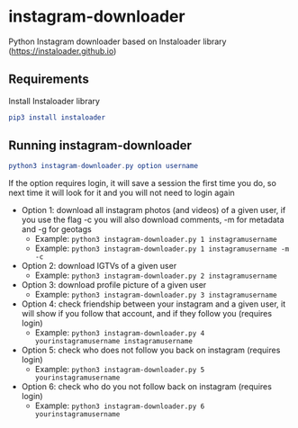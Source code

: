 # instagram-downloader
Python Instagram downloader based on Instaloader library (https://instaloader.github.io)

## Requirements
Install Instaloader library
```elm
pip3 install instaloader
```

## Running instagram-downloader
```elm
python3 instagram-downloader.py option username
```
If the option requires login, it will save a session the first time you do, so next time it will look for it and you will not need to login again
* Option 1: download all instagram photos (and videos) of a given user, if you use the flag -c you will also download comments, -m for metadata and -g for geotags
    * Example: ```python3 instagram-downloader.py 1 instagramusername```
    * Example: ```python3 instagram-downloader.py 1 instagramusername -m -c```
* Option 2: download IGTVs of a given user
    * Example: ```python3 instagram-downloader.py 2 instagramusername```
* Option 3: download profile picture of a given user
    * Example: ```python3 instagram-downloader.py 3 instagramusername```
* Option 4: check friendship between your instagram and a given user, it will show if you follow that account, and if they follow you (requires login)
    * Example: ```python3 instagram-downloader.py 4 yourinstagramusername instagramusername```
* Option 5: check who does not follow you back on instagram (requires login)
    * Example: ```python3 instagram-downloader.py 5 yourinstagramusername```
* Option 6: check who do you not follow back on instagram (requires login)
    * Example: ```python3 instagram-downloader.py 6 yourinstagramusername```
